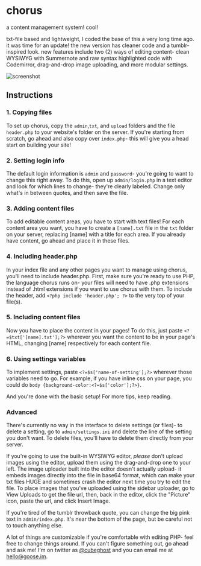 chorus
======

a content management system! cool!

txt-file based and lightweight, I coded the base of this a very long time ago. it was time for an update! the new version has cleaner code and a tumblr-inspired look. new features include two (2) ways of editing content- clean WYSIWYG with Summernote and raw syntax highlighted code with Codemirror, drag-and-drop image uploading, and more modular settings.

![screenshot](http://s.goose.im/screenshot_20140504_173754.png)

## Instructions

### 1. Copying files
To set up chorus, copy the `admin`,`txt`, and `upload` folders and the file `header.php` to your website's folder on the server.  If you're starting from scratch, go ahead and also copy over `index.php`- this will give you a head start on building your site!

### 2. Setting login info
The default login information is `admin` and `password`- you're going to want to change this right away. To do this, open up `admin/login.php` in a text editor and look for which lines to change- they're clearly labeled. Change only what's in between quotes, and then save the file.

### 3. Adding content files
To add editable content areas, you have to start with text files! For each content area you want, you have to create a `[name].txt` file in the `txt` folder on your server, replacing [name] with a title for each area. If you already have content, go ahead and place it in these files.

### 4. Including header.php
In your index file and any other pages you want to manage using chorus, you'll need to include header.php. First, make sure you're ready to use PHP, the language chorus runs on- your files will need to have .php extensions instead of .html extensions if you want to use chorus with them. To include the header, add `<?php include 'header.php'; ?>` to the very top of your file(s).

### 5. Including content files
Now you have to place the content in your pages! To do this, just paste `<?=$txt['[name].txt'];?>` wherever you want the content to be in your page's HTML, changing [name] respectively for each content file.

### 6. Using settings variables
To implement settings, paste `<?=$s['name-of-setting'];?>` wherever those variables need to go. For example, if you have inline css on your page, you could do `body {background-color:<?=$s['color'];?>}`.

And you're done with the basic setup! For more tips, keep reading.

### Advanced

There's currently no way in the interface to delete settings (or files)- to delete a setting, go to `admin/settings.ini` and delete the line of the setting you don't want. To delete files, you'll have to delete them directly from your server.

If you're going to use the built-in WYSIWYG editor, _please_ don't upload images using the editor, upload them using the drag-and-drop one to your left. The image uploader built into the editor doesn't actually upload- it embeds images directly into the file in base64 format, which can make your txt files HUGE and sometimes crash the editor next time you try to edit the file. To place images that you've uploaded using the sidebar uploader, go to View Uploads to get the file url, then, back in the editor, click the "Picture" icon, paste the url, and click Insert Image.

If you're tired of the tumblr throwback quote, you can change the big pink text in `admin/index.php`. It's near the bottom of the page, but be careful not to touch anything else.

A lot of things are customizable if you're comfortable with editing PHP- feel free to change things around. If you can't figure something out, go ahead and ask me! I'm on twitter as [@cubeghost](http://twitter.com/cubeghost) and you can email me at hello@goose.im.
